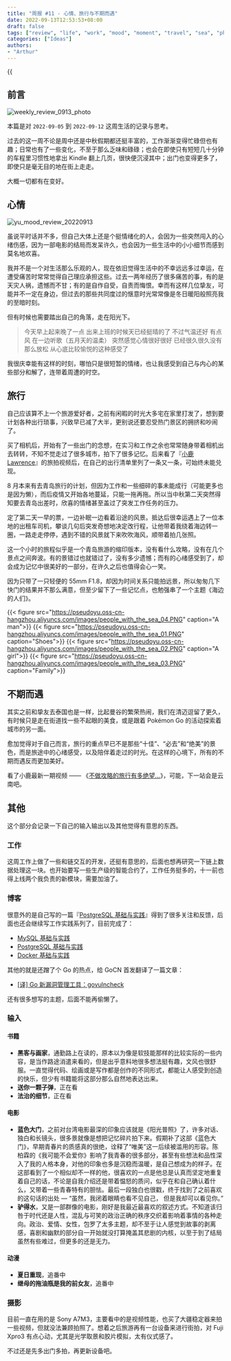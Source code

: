```yaml
---
title: "周报 #11 - 心情、旅行与不期而遇"
date: 2022-09-13T12:53:53+08:00
draft: false
tags: ["review", "life", "work", "mood", "moment", "travel", "sea", "photography", "movie"]
categories: ["Ideas"]
authors:
- "Arthur"
---
```


{{<audio src="audios/here_after_us.mp3" caption="《后来的我们 - 五月天》" >}}

## 前言

![weekly_review_0913_photo](https://pseudoyu.oss-cn-hangzhou.aliyuncs.com/images/weekly_review_0913_photo.png)

本篇是对 `2022-09-05` 到 `2022-09-12` 这周生活的记录与思考。

过去的这一周不论是周中还是中秋假期都还挺丰富的，工作渐渐变得忙碌但也有趣；日常也有了一些变化，不至于那么乏味和碌碌；也会在即使只有短短几十分钟的车程里习惯性地拿出 Kindle 翻上几页，很快便沉浸其中；出门也变得更多了，即使只是毫无目的地在街上走走。

大概一切都有在变好。

## 心情

![yu_mood_review_20220913](https://pseudoyu.oss-cn-hangzhou.aliyuncs.com/images/yu_mood_review_20220913.png)

虽说平时话并不多，但自己大体上还是个挺情绪化的人，会因为一些突然闯入的心绪伤感，因为一部电影的结局而发呆许久，也会因为一些生活中的小小细节而感到莫名地欢喜。

我并不是一个对生活那么乐观的人，现在依旧觉得生活中的不幸远远多过幸运，在遭受痛苦时常常觉得自己理应承担这些。过去一两年经历了很多痛苦的事，有的是天灾人祸，遗憾而不甘；有的是自作自受，自责而悔恨。幸而有这样几位挚友，可能并不一定在身边，但过去的那些共同度过的惬意时光常常像是冬日暖阳般照亮我的至暗时刻。

但有时候也需要踏出自己的角落，走在阳光下。

> 今天早上起来晚了一点 出来上班的时候天已经挺晴的了 不过气温还好 有点风 在一边听歌（五月天的温柔） 突然感觉心情很好很好 已经很久很久没有那么放松 从心底比较愉悦的这种感受了

我很庆幸能有这样的时刻，哪怕只是很短暂的情绪，也让我感受到自己与内心的某些部分和解了，连带着周遭的时空。

## 旅行

自己应该算不上一个旅游爱好者，之前有闲暇的时光大多宅在家里打发了，想到要计划各种出行琐事，兴致早已减了大半，更别说还要忍受热门景区的拥挤和吵闹了。

买了相机后，开始有了一些出门的念想，在实习和工作之余也常常随身带着相机出去转转，不知不觉走过了很多城市，拍下了很多记忆。后来看了『[小鹿 Lawrence](https://space.bilibili.com/37029661)』的旅拍视频后，在自己的出行清单里列了一条又一条，可始终未能兑现。

8 月本来有去青岛旅行的计划，但因为工作和一些细碎的事未能成行（可能更多也是因为懒），而后疫情又开始各地蔓延，只能一拖再拖。所以当中秋第二天突然得知要去青岛出差时，欣喜的情绪甚至盖过了突发工作任务的压力。

定了第二天一早的票，一边补眠一边看着沿途的风景。抵达后很幸运遇上了一位本地的出租车司机，攀谈几句后突发奇想地决定改行程，让他带着我绕着海边转一圈，一路走走停停，遇到不错的风景就下来吹吹海风，顺带着拍几张照。

这一个小时的旅程似乎是一个青岛旅游的缩印版本，没有看什么攻略，没有在几个景点之间奔波。有的景错过也就错过了，没有多少遗憾；而有的心绪感受到了，却会成为记忆中很美好的一部分，在许久之后也值得会心一笑。

因为只带了一只轻便的 55mm F1.8，却因为时间关系只能拍远景，所以匆匆几下快门的结果并不那么满意，但至少留下了一些记忆点，也勉强串了一个主题《海边的人们》。

{{< figure src="https://pseudoyu.oss-cn-hangzhou.aliyuncs.com/images/people_with_the_sea_04.PNG" caption="A man">}}
{{< figure src="https://pseudoyu.oss-cn-hangzhou.aliyuncs.com/images/people_with_the_sea_01.PNG" caption="Shoes">}}
{{< figure src="https://pseudoyu.oss-cn-hangzhou.aliyuncs.com/images/people_with_the_sea_02.PNG" caption="A girl">}}
{{< figure src="https://pseudoyu.oss-cn-hangzhou.aliyuncs.com/images/people_with_the_sea_03.PNG" caption="Family">}}

## 不期而遇

其实之前和挚友去泰国也是一样，比起曼谷的繁荣热闹，我们在清迈逗留了更久，有时候只是走在街道找一些不起眼的美食，或是跟着 Pokémon Go 的活动探索着城市的另一面。

愈加觉得对于自己而言，旅行的重点早已不是那些“十佳”、“必去”和“绝美”的景色，而是旅途中的心绪感受，以及陪伴着走过的时光。在这样的心境下，所有的不期而遇反而更加美好。

看了小鹿最新一期视频 —— 《[不做攻略的旅行有多绝望...](https://www.bilibili.com/video/BV1pe411g7om)》，可能，下一站会是云南吧。

## 其他

这个部分会记录一下自己的输入输出以及其他觉得有意思的东西。

### 工作

这周工作上做了一些和链交互的开发，还挺有意思的，后面也想再研究一下链上数据处理这一块。也开始要写一些生产级的智能合约了，工作任务挺多的，十一前也得上线两个我负责的新模块，需要加油了。

### 博客

很意外的是自己写的一篇『[PostgreSQL 基础与实践](https://www.pseudoyu.com/zh/2022/09/05/database_postgres_basic/)』得到了很多关注和反馈，后面也还会继续写工作实践系列了，目前完成了：

- [MySQL 基础与实践](https://www.pseudoyu.com/zh/2021/03/29/database_mysql_basic/)
- [PostgreSQL 基础与实践](https://www.pseudoyu.com/zh/2022/09/05/database_postgres_basic/)
- [Docker 基础与实践](https://www.pseudoyu.com/zh/2022/09/07/container_docker_basic/)

其他的就是还蹭了个 Go 的热点，给 GoCN 首发翻译了一篇文章：

- [[译] Go 新漏洞管理工具：govulncheck](https://www.pseudoyu.com/zh/2022/09/10/vulnerability_management_for_go/)

还有很多想写的主题，后面不能再偷懒了。

### 输入

#### 书籍

- **黑客与画家**，通勤路上在读的，原本以为像是软技能那样的比较实际的一些内容，是当作路途消遣来看的，但是出乎意料地很多想法挺有趣，文风也很舒服。一直觉得代码、绘画或是写作都是创作的不同形式，都能让人感受到创造的快乐，但少有书籍能将这部分那么自然地表达出来。
- **送你一颗子弹**，正在看
- **法治的细节**，正在看

#### 电影

- **蓝色大门**，之前对台湾电影最深的印象应该就是《阳光普照》了，许多对话、独白和长镜头，很多景就像是想把记忆碎片拍下来。假期补了这部《蓝色大门》，早期青春片的质感真的很绝，诠释了“唯美”这一后续被滥用的形容。陈柏霖的《我可能不会爱你》影响了我青春的很多部分，甚至有些想法和品性深入了我的人格本身，对他的印象也多是沉稳而温暖，是自己想成为的样子。在这部看到了一个相似却不一样的他，很喜欢的一点是他总是认真而坚定地重复着自己的话，不论是自我介绍还是带着愠怒的质问，似乎在和自己确认着什么，又带着一些青春特有的胆怯。最后一段独白也很戳，终于找到了之前喜欢的这句话的出处 — “虽然，我闭着眼睛也看不见自己， 但是我却可以看见你。”
- **驴得水**，又是一部群像的电影，刚好是我最近最喜欢的叙述方式。不知道该归咎于时代还是人性，混乱与可笑的政治正确的秩序交织着影响着事情的各种走向。政治、爱情、女性，包罗了太多主题，却不至于让人感觉到故事的剥离感，喜剧和幽默的部分自一开始就没打算掩盖其悲剧的内核，以至于到了结局虽然有些难过，但更多的还是无力。

#### 动漫

- **夏日重现**，追番中
- **继母的拖油瓶是我的前女友**，追番中

### 摄影

目前一直在用的是 Sony A7M3，主要看中的是视频性能，也买了大疆稳定器来拍一些视频，但就没法兼顾拍照了。想着之后旅游再有一台设备来进行街拍，对 Fuji Xpro3 有点心动，尤其是光学取景和胶片模拟，太有仪式感了。

不过还是先多出门多拍，再更新设备吧。
